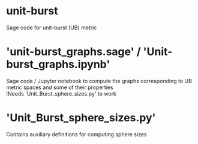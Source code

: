 # unit-burst
Sage code for unit-burst (UB) metric



# 'unit-burst_graphs.sage'  /  'Unit-burst_graphs.ipynb'

Sage code / Jupyter notebook to compute the graphs corresponding to UB metric spaces and some of their properties  
!Needs 'Unit_Burst_sphere_sizes.py' to work




# 'Unit_Burst_sphere_sizes.py' 

Contains auxiliary definitions for computing sphere sizes
